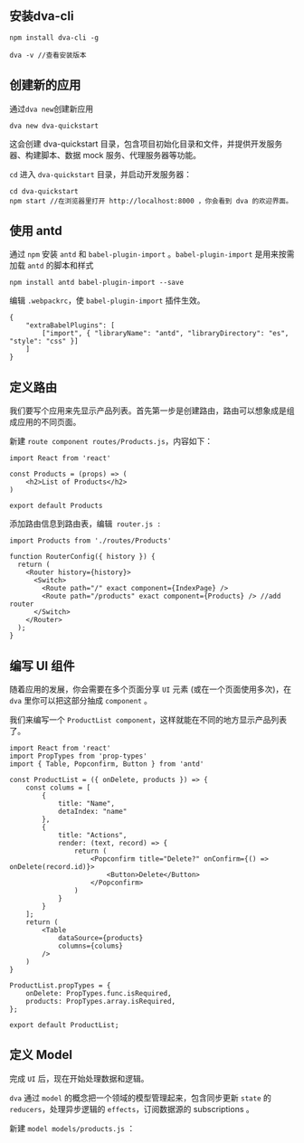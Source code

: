 ## 安装dva-cli

	npm install dva-cli -g

	dva -v //查看安装版本

## 创建新的应用
通过`dva new`创建新应用

	dva new dva-quickstart

这会创建 dva-quickstart 目录，包含项目初始化目录和文件，并提供开发服务器、构建脚本、数据 mock 服务、代理服务器等功能。

`cd` 进入 `dva-quickstart` 目录，并启动开发服务器：

	cd dva-quickstart
	npm start //在浏览器里打开 http://localhost:8000 ，你会看到 dva 的欢迎界面。

## 使用 antd
通过 `npm` 安装 `antd` 和 `babel-plugin-import` 。`babel-plugin-import` 是用来按需加载 `antd` 的脚本和样式

	npm install antd babel-plugin-import --save

编辑 `.webpackrc`，使 `babel-plugin-import` 插件生效。

	{
	    "extraBabelPlugins": [
	        ["import", { "libraryName": "antd", "libraryDirectory": "es", "style": "css" }]
	    ]
	}

## 定义路由

我们要写个应用来先显示产品列表。首先第一步是创建路由，路由可以想象成是组成应用的不同页面。

新建 `route component routes/Products.js`，内容如下：

	import React from 'react'

	const Products = (props) => (
	    <h2>List of Products</h2>
	)
	
	export default Products

添加路由信息到路由表，编辑` router.js :`

	import Products from './routes/Products'
	
	function RouterConfig({ history }) {
	  return (
	    <Router history={history}>
	      <Switch>
	        <Route path="/" exact component={IndexPage} />
	        <Route path="/products" exact component={Products} /> //add router
	      </Switch>
	    </Router>
	  );
	}

## 编写 UI 组件
随着应用的发展，你会需要在多个页面分享 `UI` 元素 (或在一个页面使用多次)，在 `dva` 里你可以把这部分抽成 `component` 。

我们来编写一个 `ProductList component`，这样就能在不同的地方显示产品列表了。

	import React from 'react'
	import PropTypes from 'prop-types'
	import { Table, Popconfirm, Button } from 'antd'

	const ProductList = ({ onDelete, products }) => {
	    const colums = [
	        {
	            title: "Name",
	            detaIndex: "name"
	        },
	        {
	            title: "Actions",
	            render: (text, record) => {
	                return (
	                    <Popconfirm title="Delete?" onConfirm={() => onDelete(record.id)}>
	                        <Button>Delete</Button>
	                    </Popconfirm>
	                )
	            }
	        }
	    ];
	    return (
	        <Table
	            dataSource={products}
	            columns={colums}
	        />
	    )
	}

	ProductList.propTypes = {
	    onDelete: PropTypes.func.isRequired,
	    products: PropTypes.array.isRequired,
	};

	export default ProductList;

## 定义 Model
完成 `UI` 后，现在开始处理数据和逻辑。

`dva` 通过 `model` 的概念把一个领域的模型管理起来，包含同步更新 `state` 的 `reducers`，处理异步逻辑的 `effects`，订阅数据源的 subscriptions 。

新建 `model models/products.js` ：